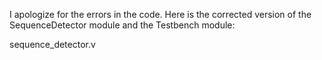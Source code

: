 I apologize for the errors in the code. Here is the corrected version of the SequenceDetector module and the Testbench module:

sequence_detector.v
